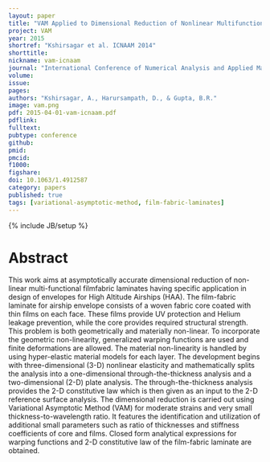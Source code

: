 ```yaml
---
layout: paper
title: "VAM Applied to Dimensional Reduction of Nonlinear Multifunctional Film-fabric Laminates"
project: VAM
year: 2015
shortref: "Kshirsagar et al. ICNAAM 2014"
shorttitle: 
nickname: vam-icnaam
journal: "International Conference of Numerical Analysis and Applied Mathematics"
volume:
issue:
pages:
authors: "Kshirsagar, A., Harursampath, D., & Gupta, B.R."
image: vam.png
pdf: 2015-04-01-vam-icnaam.pdf
pdflink:
fulltext:  
pubtype: conference
github:
pmid:  
pmcid:
f1000:
figshare:
doi: 10.1063/1.4912587
category: papers
published: true
tags: [variational-asymptotic-method, film-fabric-laminates]
---
```

{% include JB/setup %}

# Abstract
This work aims at asymptotically accurate dimensional reduction of non-linear multi-functional filmfabric laminates having specific application in design of envelopes for High Altitude Airships (HAA). The
film-fabric laminate for airship envelope consists of a woven fabric core coated with thin films on each face.
These films provide UV protection and Helium leakage prevention, while the core provides required structural
strength. This problem is both geometrically and materially non-linear. To incorporate the geometric non-linearity,
generalized warping functions are used and finite deformations are allowed. The material non-linearity is handled
by using hyper-elastic material models for each layer. The development begins with three-dimensional (3-D)
nonlinear elasticity and mathematically splits the analysis into a one-dimensional through-the-thickness analysis
and a two-dimensional (2-D) plate analysis. The through-the-thickness analysis provides the 2-D constitutive law
which is then given as an input to the 2-D reference surface analysis. The dimensional reduction is carried out
using Variational Asymptotic Method (VAM) for moderate strains and very small thickness-to-wavelength ratio.
It features the identification and utilization of additional small parameters such as ratio of thicknesses and stiffness
coefficients of core and films. Closed form analytical expressions for warping functions and 2-D constitutive law
of the film-fabric laminate are obtained.
